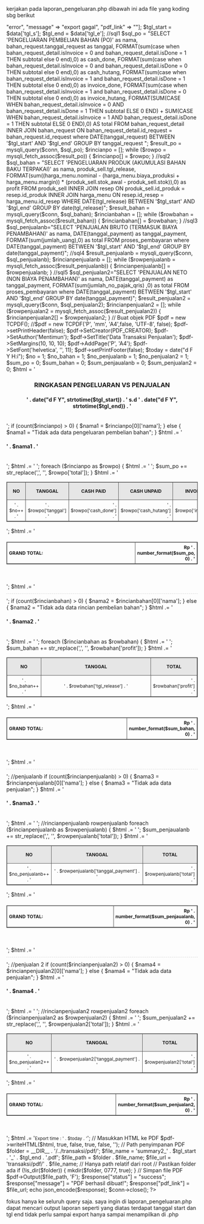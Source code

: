 kerjakan pada laporan_pengeluaran.php
dibawah ini ada file yang koding sbg berikut

<?php
header('Content-Type: application/json');
error_reporting(E_ALL & ~E_NOTICE);
require_once __DIR__ . '/tcpdf.php';
include "../config/koneksi.php";
$data = json_decode(file_get_contents('php://input'), true);

$response = ["status" => "error", "message" => "export gagal", "pdf_link" => ""];

$tgl_start = $data['tgl_s']; 
$tgl_end = $data['tgl_e'];


//sql1

$sql_po = "SELECT
  'PENGELUARAN PEMBELIAN BAHAN (PO)' as nama,
	bahan_request.tanggal_request as tanggal,
 FORMAT(sum(case when bahan_request_detail.isInvoice = 0 and bahan_request_detail.isDone = 1 THEN subtotal else 0 end),0) as cash_done,
  FORMAT(sum(case when bahan_request_detail.isInvoice = 0 and bahan_request_detail.isDone = 0 THEN subtotal else 0 end),0) as cash_hutang,
  
  FORMAT(sum(case when bahan_request_detail.isInvoice = 1 and bahan_request_detail.isDone = 1 THEN subtotal else 0 end),0) as invoice_done,
  FORMAT(sum(case when bahan_request_detail.isInvoice = 1 and bahan_request_detail.isDone = 0 THEN subtotal else 0 end),0) as invoice_hutang,
  
  FORMAT(SUM(CASE WHEN bahan_request_detail.isInvoice = 0 AND bahan_request_detail.isDone = 1 THEN subtotal ELSE 0 END) 
    + SUM(CASE WHEN bahan_request_detail.isInvoice = 1 AND bahan_request_detail.isDone = 1 THEN subtotal ELSE 0 END),0) AS total
  
FROM
	bahan_request_detail
	INNER JOIN
	bahan_request
	ON 
		bahan_request_detail.id_request = bahan_request.id_request
    where
     
    DATE(tanggal_request) BETWEEN '$tgl_start' AND '$tgl_end'
    
    GROUP BY tanggal_request
    ";



$result_po = mysqli_query($conn, $sql_po);
$rincianpo = [];
while ($rowpo = mysqli_fetch_assoc($result_po)) {
    $rincianpo[] = $rowpo;
}

//sql2

$sql_bahan = "SELECT
  'PENGELUARAN PRODUK (AKUMULASI BAHAN BAKU TERPAKAI)' as nama,
  produk_sell.tgl_release,
  
  FORMAT(sum((harga_menu.nominal - (harga_menu.biaya_produksi + harga_menu.margin)) * (produk_sell.stok_awal - produk_sell.stok)),0) as profit
FROM
	produk_sell
  INNER JOIN
	resep
	ON 
		produk_sell.id_produk = resep.id_produk
	INNER JOIN
	harga_menu
	ON 
		resep.id_resep = harga_menu.id_resep
  WHERE DATE(tgl_release) BETWEEN '$tgl_start' AND '$tgl_end'
  GROUP BY date(tgl_release)";

$result_bahan = mysqli_query($conn, $sql_bahan);
$rincianbahan = [];
while ($rowbahan = mysqli_fetch_assoc($result_bahan)) {
    $rincianbahan[] = $rowbahan;
}

//sql3
$sql_penjualanb="SELECT 'PENJUALAN BRUTO (TERMASUK BIAYA PENAMBAHAN)' as nama, DATE(tanggal_payment) as tanggal_payment, FORMAT(sum(jumlah_uang),0) as total
FROM proses_pembayaran where DATE(tanggal_payment) BETWEEN '$tgl_start' AND '$tgl_end' GROUP BY date(tanggal_payment)";

//sql4

$result_penjualanb = mysqli_query($conn, $sql_penjualanb);
$rincianpenjualanb = [];
while ($rowpenjualanb = mysqli_fetch_assoc($result_penjualanb)) {
    $rincianpenjualanb[] = $rowpenjualanb;
}

//sql5

$sql_penjualan2="SELECT 'PENJUALAN NETO (NON BIAYA PENAMBAHAN)' as nama, DATE(tanggal_payment) as tanggal_payment, 
FORMAT(sum(jumlah_no_pajak_qris) ,0)
as total
FROM proses_pembayaran where DATE(tanggal_payment) BETWEEN '$tgl_start' AND '$tgl_end' GROUP BY date(tanggal_payment)";


$result_penjualan2 = mysqli_query($conn, $sql_penjualan2);
$rincianpenjualan2 = [];
while ($rowpenjualan2 = mysqli_fetch_assoc($result_penjualan2)) {
    $rincianpenjualan2[] = $rowpenjualan2;
}


// Buat objek PDF
$pdf = new TCPDF();
//$pdf = new TCPDF('P', 'mm', 'A4',false, 'UTF-8', false);
$pdf->setPrintHeader(false);
$pdf->SetCreator(PDF_CREATOR);
$pdf->SetAuthor('Mentimun');
$pdf->SetTitle('Data Transaksi Penjualan');
$pdf->SetMargins(10, 10, 10);

$pdf->AddPage('P', 'A4');

$pdf->SetFont('helvetica', '', 11);


$pdf->setPrintFooter(false);

$today = date("d F Y H:i");

$no = 1;
$no_bahan = 1; 
$no_penjualanb = 1;
$no_penjualan2 = 1;
$sum_po = 0;
$sum_bahan = 0;
$sum_penjaualanb = 0;
$sum_penjualan2 = 0;

$html = '
<style>
    
    table { border-collapse: collapse; width: 100%; }
    th, td { border: 1px solid #4c4c4c; padding: 5px; font-size: 9pt; }
    .judul { font-size: 14pt; font-weight: bold; text-align: center; margin-bottom: 10px; }
    
</style>
<h3 align="center">RINGKASAN PENGELUARAN VS PENJUALAN</h3>
<h4 align="center">' . date("d F Y", strtotime($tgl_start)) . ' s.d ' . date("d F Y", strtotime($tgl_end)) . '</h4><br>';

if (count($rincianpo) > 0) {
    $nama1 = $rincianpo[0]['nama'];
} else {
    $nama1 = "Tidak ada data pengeluaran pembelian bahan";
}
$html .= '<h4> ' . $nama1 . ' </h4><br>';


$html .= '
<table cellpadding="3" cellspacing="0" width="100%" border="1">
     <thead>
        <tr>
            <th style="background-color:rgb(230, 230, 230); font-weight: bold; padding : 15px;" width="5%" align="center">NO</th>
            <th style="background-color:rgb(230, 230, 230); font-weight: bold; padding : 15px;" width="15%" align="center">TANGGAL</th>
            <th style="background-color:rgb(230, 230, 230); font-weight: bold; padding : 15px;" width="15%" align="center">CASH PAID</th>
            <th style="background-color:rgb(230, 230, 230); font-weight: bold; padding : 15px;" width="15%" align="center">CASH UNPAID</th>
            <th style="background-color:rgb(230, 230, 230); font-weight: bold; padding : 15px;" width="15%" align="center">INVOICE PAID</th>
            <th style="background-color:rgb(230, 230, 230); font-weight: bold; padding : 15px;" width="20%" align="center">INVOICE UNPAID</th>
            <th style="background-color:rgb(230, 230, 230); font-weight: bold; padding : 15px;" width="15%" align="center">TOTAL</th>
        </tr>
    </thead>
    <tbody>';




foreach ($rincianpo as $rowpo) {
    $html .= '
        <tr>
            <td width="5%" align="center">' . $no++ . '</td>
            <td width="15%" align="center">' . $rowpo['tanggal'] . '</td>
            <td width="15%" align="right">' . $rowpo['cash_done'] . '</td>
            <td width="15%" align="right">' . $rowpo['cash_hutang'] . '</td>
            <td width="15%" align="right">' . $rowpo['invoice_done'] . '</td>
            <td width="20%" align="right">' . $rowpo['invoice_hutang'] . '</td>
            <td width="15%" align="right">' . $rowpo['total'] . '</td>
        </tr>';

        $sum_po += str_replace(',', '', $rowpo['total']);
}



$html .= '
    </tbody>
</table>';

$html .= '
    <table cellpadding="3" cellspacing="0" border="1" width="100%" style="margin-top:20px; padding-left: 0px; padding-right: 0px">
        <tbody>
        <tr>
            <td width="85%" colspan="6"><b>GRAND TOTAL:</b></td>
            
            <td width="15%" align="right"><b>Rp ' . number_format($sum_po, 0) . '</b></td>
        </tr>
        </tbody>
    </table>
    <br><br>';




    $html .= '<div style="border-top: 1px dashed lightgray; margin: 10px 0;"></div>';

    
    if (count($rincianbahan) > 0) {
        $nama2 = $rincianbahan[0]['nama'];
    } else {
        $nama2 = "Tidak ada data rincian pembelian bahan";
    }
  
    

   

    $html .= '<h4> ' . $nama2 . ' </h4><br>';

    $html .= '
    <table cellpadding="3" cellspacing="0" width="100%" border="1">
        <thead>
            <tr>
                <th style="background-color:rgb(230, 230, 230); font-weight: bold; padding : 15px;" width="5%" align="center">NO</th>
                <th style="background-color:rgb(230, 230, 230); font-weight: bold; padding : 15px;" width="80%" align="center">TANGGAL</th>
                <th style="background-color:rgb(230, 230, 230); font-weight: bold; padding : 15px;" width="15%" align="center">TOTAL</th>
            </tr>
        </thead>
    <tbody>';

    foreach ($rincianbahan as $rowbahan) {
        $html .= '
            <tr>
                <td width="5%" align="center">' . $no_bahan++ . '</td>
                <td width="80%" align="center">' . $rowbahan['tgl_release'] . '</td>
                <td width="15%" align="right">' . $rowbahan['profit'] . '</td>
            </tr>';
    
            $sum_bahan += str_replace(',', '', $rowbahan['profit']);
    }
    
    $html .= '
        </tbody>
    </table>';

    $html .= '
    <table cellpadding="3" cellspacing="0" border="1" width="100%" style="margin-top:20px; padding-left: 0px; padding-right: 0px">
        <tbody>
        <tr>
            <td width="85%" colspan="2"><b>GRAND TOTAL:</b></td>
            
            <td width="15%" align="right"><b>Rp ' . number_format($sum_bahan, 0) . '</b></td>
        </tr>
        </tbody>
    </table>
    <br><br>';

    $html .= '<div style="border-top: 1px dashed lightgray; margin: 10px 0;"></div>';


    //penjualanb

    if (count($rincianpenjualanb) > 0) {
        $nama3 = $rincianpenjualanb[0]['nama'];
    } else {
        $nama3 = "Tidak ada data penjualan";
    }
   
    $html .= '<h4> ' . $nama3 . ' </h4><br>';

    $html .= '
    <table cellpadding="3" cellspacing="0" width="100%" border="1">
        <thead>
            <tr>
                <th style="background-color:rgb(230, 230, 230); font-weight: bold; padding : 15px;" width="5%" align="center">NO</th>
                <th style="background-color:rgb(230, 230, 230); font-weight: bold; padding : 15px;" width="80%" align="center">TANGGAL</th>
                <th style="background-color:rgb(230, 230, 230); font-weight: bold; padding : 15px;" width="15%" align="center">TOTAL</th>
            </tr>
        </thead>
    <tbody>';

    //rincianpenjualanb rowpenjualanb
    foreach ($rincianpenjualanb as $rowpenjualanb) {
        $html .= '
            <tr>
                <td width="5%" align="center">' . $no_penjualanb++ . '</td>
                <td width="80%" align="center">' . $rowpenjualanb['tanggal_payment'] . '</td>
                <td width="15%" align="right">' . $rowpenjualanb['total'] . '</td>
            </tr>';
    
            $sum_penjaualanb += str_replace(',', '', $rowpenjualanb['total']);
    }
    
    $html .= '
        </tbody>
    </table>';

    $html .= '
    <table cellpadding="3" cellspacing="0" border="1" width="100%" style="margin-top:20px; padding-left: 0px; padding-right: 0px">
        <tbody>
        <tr>
            <td width="85%" colspan="2"><b>GRAND TOTAL:</b></td>
            
            <td width="15%" align="right"><b>Rp ' . number_format($sum_penjaualanb, 0) . '</b></td>
        </tr>
        </tbody>
    </table>
    <br><br>';
    $html .= '<div style="border-top: 1px dashed lightgray; margin: 10px 0;"></div>';

    //penjualan 2


    if (count($rincianpenjualan2) > 0) {
        $nama4 = $rincianpenjualan2[0]['nama'];
    } else {
        $nama4 = "Tidak ada data penjualan";
    }

    $html .= '<h4> ' . $nama4 . ' </h4><br>';

    $html .= '
    <table cellpadding="3" cellspacing="0" width="100%" border="1">
        <thead>
            <tr>
                <th style="background-color:rgb(230, 230, 230); font-weight: bold; padding : 15px;" width="5%" align="center">NO</th>
                <th style="background-color:rgb(230, 230, 230); font-weight: bold; padding : 15px;" width="80%" align="center">TANGGAL</th>
                <th style="background-color:rgb(230, 230, 230); font-weight: bold; padding : 15px;" width="15%" align="center">TOTAL</th>
            </tr>
        </thead>
    <tbody>';

    //rincianpenjualan2 rowpenjualan2
    foreach ($rincianpenjualan2 as $rowpenjualan2) {
        $html .= '
            <tr>
                <td width="5%" align="center">' . $no_penjualan2++ . '</td>
                <td width="80%" align="center">' . $rowpenjualan2['tanggal_payment'] . '</td>
                <td width="15%" align="right">' . $rowpenjualan2['total'] . '</td>
            </tr>';
    
            $sum_penjualan2 += str_replace(',', '', $rowpenjualan2['total']);
    }
    
    $html .= '
        </tbody>
    </table>';

    $html .= '
    <table cellpadding="3" cellspacing="0" border="1" width="100%" style="margin-top:20px; padding-left: 0px; padding-right: 0px">
        <tbody>
        <tr>
            <td width="85%" colspan="2"><b>GRAND TOTAL:</b></td>
            
            <td width="15%" align="right"><b>Rp ' . number_format($sum_penjualan2, 0) . '</b></td>
        </tr>
        </tbody>
    </table>
    <br><br>';

    $html .= '<small>Export time : ' . $today . '</small>';
    




// Masukkan HTML ke PDF
$pdf->writeHTML($html, true, false, true, false, '');

// Path penyimpanan PDF
$folder = __DIR__ . '/../transaksi/pdf/';
$file_name = 'summary2_' . $tgl_start . '_' . $tgl_end . '.pdf';
$file_path = $folder . $file_name;
$file_url = 'transaksi/pdf/' . $file_name; // Hanya path relatif dari root

// Pastikan folder ada
if (!is_dir($folder)) {
    mkdir($folder, 0777, true);
}

// Simpan file PDF
$pdf->Output($file_path, 'F');

$response["status"] = "success";
$response["message"] = "PDF berhasil dibuat!";
$response["pdf_link"] = $file_url;
 
echo json_encode($response);
$conn->close();
?>

fokus hanya ke seluruh query saja. saya ingin di laporan_pengeluaran.php dapat mencari output laporan seperti yang diatas terdapat tanggal start dan tgl end
tidak perlu sampai export hanya sampai menampilkan di .php
